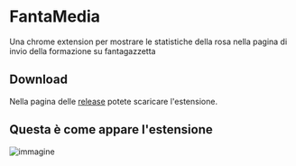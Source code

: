 FantaMedia
===========

Una chrome extension per mostrare le statistiche della rosa nella pagina di invio della formazione su fantagazzetta


Download
----------

Nella pagina delle [release](https://github.com/gagginaspinnata/FantaMedia/releases) potete scaricare l'estensione.

Questa è come appare l'estensione
----------------------------------

![immagine](https://preview.ibb.co/j1efQb/Schermata_2017_09_29_alle_10_11_11.png)